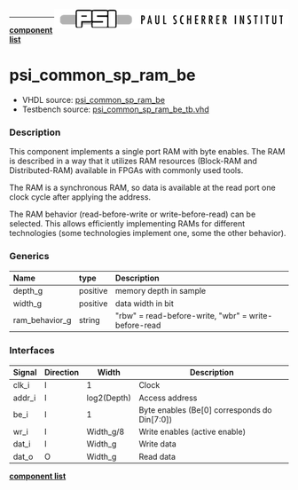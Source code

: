 <img align="right" src="../psi_logo.png">

***


[**component list**](../README.md)

# psi_common_sp_ram_be
 - VHDL source: [psi_common_sp_ram_be](../../hdl/psi_common_sp_ram_be.vhd)
 - Testbench source: [psi_common_sp_ram_be_tb.vhd](../../testbench/psi_common_sp_ram_be_tb/psi_common_sp_ram_be_tb.vhd)

### Description

This component implements a single port RAM with byte enables. The RAM
is described in a way that it utilizes RAM resources (Block-RAM and
Distributed-RAM) available in FPGAs with commonly used tools.

The RAM is a synchronous RAM, so data is available at the read port one
clock cycle after applying the address.

The RAM behavior (read-before-write or write-before-read) can be
selected. This allows efficiently implementing RAMs for different
technologies (some technologies implement one, some the other behavior).

### Generics
| Name           | type     | Description                                          |
|:---------------|:---------|:-----------------------------------------------------|
| depth_g        | positive |memory depth in sample                                |
| width_g        | positive | data width in bit                                    |
| ram_behavior_g | string   | "rbw" = read-before-write, "wbr" = write-before-read |

### Interfaces

Signal                 | Direction  | Width                |  Description
-----------------------| -----------|----------------------| --------------------------------------------------
clk_i                  | I          | 1                    |  Clock
addr_i                 | I          | log2(Depth)          |  Access address
be_i                   | I          |1                     |  Byte enables (Be\[0\] corresponds do Din\[7:0\])
wr_i                   | I          | Width\_g/8           |  Write enables (active enable)
dat_i                  | I          | Width\_g             |  Write data
dat_o                  | O          | Width\_g             |  Read data


[**component list**](../README.md)
